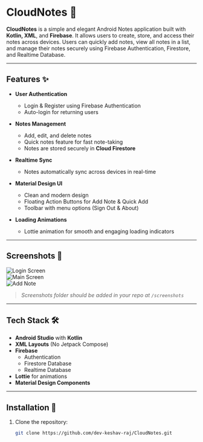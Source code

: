 # CloudNotes 📓

**CloudNotes** is a simple and elegant Android Notes application built with **Kotlin, XML**, and **Firebase**. It allows users to create, store, and access their notes across devices. Users can quickly add notes, view all notes in a list, and manage their notes securely using Firebase Authentication, Firestore, and Realtime Database.  

---

## Features ✨

- **User Authentication**  
  - Login & Register using Firebase Authentication  
  - Auto-login for returning users  

- **Notes Management**  
  - Add, edit, and delete notes  
  - Quick notes feature for fast note-taking  
  - Notes are stored securely in **Cloud Firestore**  

- **Realtime Sync**  
  - Notes automatically sync across devices in real-time  

- **Material Design UI**  
  - Clean and modern design  
  - Floating Action Buttons for Add Note & Quick Add  
  - Toolbar with menu options (Sign Out & About)  

- **Loading Animations**  
  - Lottie animation for smooth and engaging loading indicators  

---

## Screenshots 📱

![Login Screen](screenshots/login.png)  
![Main Screen](screenshots/main.png)  
![Add Note](screenshots/add_note.png)  

> *Screenshots folder should be added in your repo at `/screenshots`*

---

## Tech Stack 🛠️

- **Android Studio** with **Kotlin**  
- **XML Layouts** (No Jetpack Compose)  
- **Firebase**  
  - Authentication  
  - Firestore Database  
  - Realtime Database  
- **Lottie** for animations  
- **Material Design Components**  

---

## Installation 🔧

1. Clone the repository:  
   ```bash
   git clone https://github.com/dev-keshav-raj/CloudNotes.git
